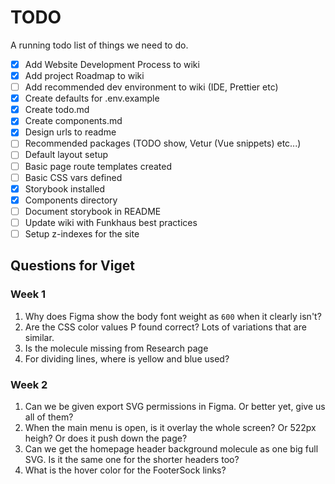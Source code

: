# TODO

A running todo list of things we need to do.

-   [x] Add Website Development Process to wiki
-   [x] Add project Roadmap to wiki
-   [ ] Add recommended dev environment to wiki (IDE, Prettier etc)
-   [x] Create defaults for .env.example
-   [x] Create todo.md
-   [x] Create components.md
-   [x] Design urls to readme
-   [ ] Recommended packages (TODO show, Vetur (Vue snippets) etc...)
-   [ ] Default layout setup
-   [ ] Basic page route templates created
-   [ ] Basic CSS vars defined
-   [x] Storybook installed
-   [x] Components directory
-   [ ] Document storybook in README
-   [ ] Update wiki with Funkhaus best practices
-   [ ] Setup z-indexes for the site

## Questions for Viget

### Week 1

1.  Why does Figma show the body font weight as `600` when it clearly isn't?
2.  Are the CSS color values P found correct? Lots of variations that are similar.
3.  Is the molecule missing from Research page
4.  For dividing lines, where is yellow and blue used?

### Week 2

1. Can we be given export SVG permissions in Figma. Or better yet, give us all of them?
1. When the main menu is open, is it overlay the whole screen? Or 522px heigh? Or does it push down the page?
1. Can we get the homepage header background molecule as one big full SVG. Is it the same one for the shorter headers too?
1. What is the hover color for the FooterSock links?
